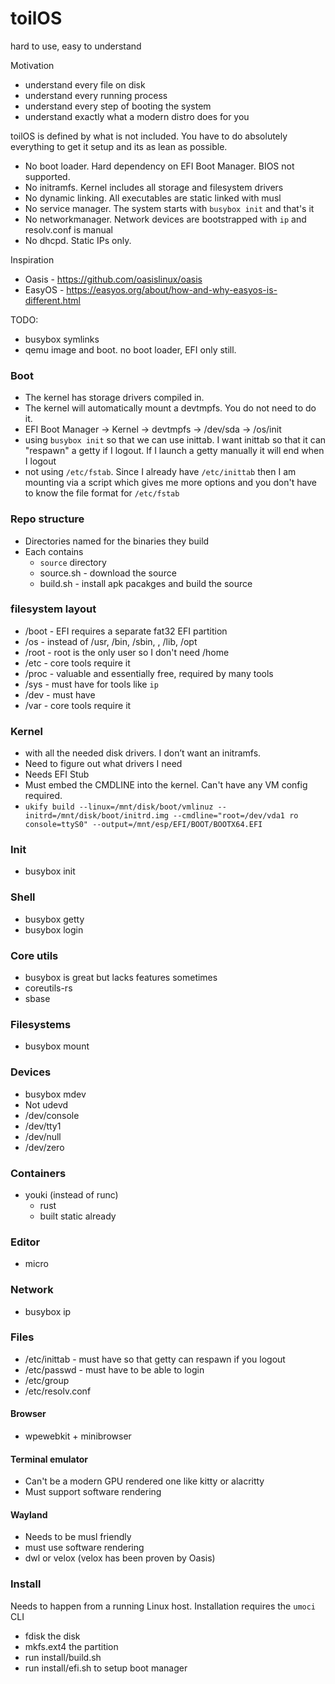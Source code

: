 # toilOS

hard to use, easy to understand

Motivation
* understand every file on disk
* understand every running process
* understand every step of booting the system
* understand exactly what a modern distro does for you

toilOS is defined by what is not included. You have to do absolutely everything to get it setup and its as lean as possible.
* No boot loader. Hard dependency on EFI Boot Manager. BIOS not supported.
* No initramfs. Kernel includes all storage and filesystem drivers
* No dynamic linking. All executables are static linked with musl
* No service manager. The system starts with `busybox init` and that's it
* No networkmanager. Network devices are bootstrapped with `ip` and resolv.conf is manual
* No dhcpd. Static IPs only.

Inspiration
* Oasis - https://github.com/oasislinux/oasis
* EasyOS - https://easyos.org/about/how-and-why-easyos-is-different.html

TODO:
* busybox symlinks
* qemu image and boot. no boot loader, EFI only still.


### Boot
* The kernel has storage drivers compiled in.
* The kernel will automatically mount a devtmpfs. You do not need to do it.
* EFI Boot Manager -> Kernel -> devtmpfs -> /dev/sda -> /os/init
* using `busybox init` so that we can use inittab. I want inittab so that it can "respawn" a getty if I logout. If I launch a getty manually it will end when I logout
* not using `/etc/fstab`. Since I already have `/etc/inittab` then I am mounting via a script which gives me more options and you don't have to know the file format for `/etc/fstab`

### Repo structure
* Directories named for the binaries they build
* Each contains
    * `source` directory
    * source.sh - download the source
    * build.sh - install apk pacakges and build the source

###  filesystem layout
* /boot - EFI requires a separate fat32 EFI partition
* /os - instead of /usr, /bin, /sbin, , /lib, /opt
* /root - root is the only user so I don't need /home
* /etc - core tools require it
* /proc - valuable and essentially free, required by many tools
* /sys - must have for tools like `ip`
* /dev - must have
* /var - core tools require it



### Kernel
* with all the needed disk drivers. I don’t want an initramfs.
* Need to figure out what drivers I need
* Needs EFI Stub
* Must embed the CMDLINE into the kernel. Can't have any VM config required.
* `ukify build --linux=/mnt/disk/boot/vmlinuz --initrd=/mnt/disk/boot/initrd.img --cmdline="root=/dev/vda1 ro console=ttyS0" --output=/mnt/esp/EFI/BOOT/BOOTX64.EFI`

### Init
* busybox init

### Shell
* busybox getty
* busybox login

### Core utils
* busybox is great but lacks features sometimes
* coreutils-rs
* sbase

### Filesystems
* busybox mount

### Devices
* busybox mdev
* Not udevd
* /dev/console
* /dev/tty1
* /dev/null
* /dev/zero

### Containers
* youki (instead of runc)
    * rust
    * built static already

### Editor
* micro

### Network
* busybox ip

### Files
* /etc/inittab - must have so that getty can respawn if you logout
* /etc/passwd - must have to be able to login
* /etc/group
* /etc/resolv.conf


#### Browser
* wpewebkit + minibrowser

#### Terminal emulator
* Can't be a modern GPU rendered one like kitty or alacritty
* Must support software rendering

#### Wayland
* Needs to be musl friendly
* must use software rendering
* dwl or velox (velox has been proven by Oasis)



### Install
Needs to happen from a running Linux host. Installation requires the `umoci` CLI

* fdisk the disk
* mkfs.ext4 the partition
* run install/build.sh
* run install/efi.sh to setup boot manager
